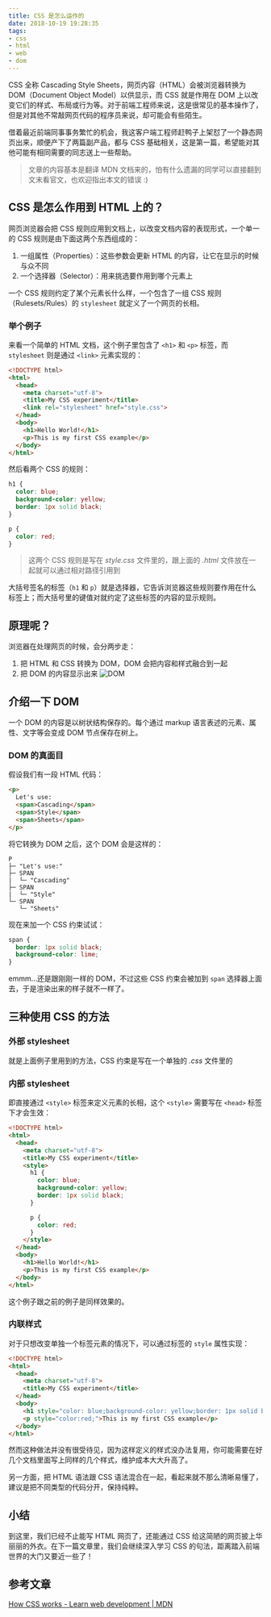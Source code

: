 ```yaml
---
title: CSS 是怎么运作的
date: 2018-10-19 19:28:35
tags:
- css
- html
- web
- dom
---
```


CSS 全称 Cascading Style Sheets，网页内容（HTML）会被浏览器转换为 DOM（Document Object Model）以供显示，而 CSS 就是作用在 DOM 上以改变它们的样式、布局或行为等。对于前端工程师来说，这是很常见的基本操作了，但是对其他不常敲网页代码的程序员来说，却可能会有些陌生。

借着最近前端同事事务繁忙的机会，我这客户端工程师赶鸭子上架怼了一个静态网页出来，顺便产下了两篇副产品，都与 CSS 基础相关，这是第一篇，希望能对其他可能有相同需要的同志送上一些帮助。

<!--more-->

> 文章的内容基本是翻译 MDN 文档来的，怕有什么遗漏的同学可以直接翻到文末看官文，也欢迎指出本文的错误 :)

## CSS 是怎么作用到 HTML 上的？

网页浏览器会把 CSS 规则应用到文档上，以改变文档内容的表现形式，一个单一的 CSS 规则是由下面这两个东西组成的：

1. 一组属性（Properties）：这些参数会更新 HTML 的内容，让它在显示的时候与众不同
2. 一个选择器（Selector）：用来挑选要作用到哪个元素上

一个 CSS 规则约定了某个元素长什么样，一个包含了一组 CSS 规则（Rulesets/Rules）的 `stylesheet` 就定义了一个网页的长相。

### 举个例子

来看一个简单的 HTML 文档，这个例子里包含了 `<h1>` 和 `<p>` 标签，而 `stylesheet` 则是通过 `<link>` 元素实现的：

```html
<!DOCTYPE html>
<html>
  <head>
    <meta charset="utf-8">
    <title>My CSS experiment</title>
    <link rel="stylesheet" href="style.css">
  </head>
  <body>
    <h1>Hello World!</h1>
    <p>This is my first CSS example</p>
  </body>
</html>
```

然后看两个 CSS 的规则：

```css
h1 {
  color: blue;
  background-color: yellow;
  border: 1px solid black;
}

p {
  color: red;
}
```

> 这两个 CSS 规则是写在 *style.css* 文件里的，跟上面的 *.html* 文件放在一起就可以通过相对路径引用到

大括号签名的标签（`h1` 和 `p`）就是选择器，它告诉浏览器这些规则要作用在什么标签上；而大括号里的键值对就约定了这些标签的内容的显示规则。

## 原理呢？

浏览器在处理网页的时候，会分两步走：

1. 把 HTML 和 CSS 转换为 DOM，DOM 会把内容和样式融合到一起
2. 把 DOM 的内容显示出来
   ![DOM](/uploads/How-CSS-works/D90AF498-F58B-4AEF-91B9-9E38F4863B92.png)

## 介绍一下 DOM

一个 DOM 的内容是以树状结构保存的。每个通过 markup 语言表述的元素、属性、文字等会变成 DOM 节点保存在树上。

### DOM 的真面目

假设我们有一段 HTML 代码：

```html
<p>
  Let's use:
  <span>Cascading</span>
  <span>Style</span>
  <span>Sheets</span>
</p>
```

将它转换为 DOM 之后，这个 DOM 会是这样的：

```
P
├─ "Let's use:"
├─ SPAN
|  └─ "Cascading"
├─ SPAN
|  └─ "Style"
└─ SPAN
   └─ "Sheets"
```

现在来加一个 CSS 约束试试：

```css
span {
  border: 1px solid black;
  background-color: lime;
}
```

emmm…还是跟刚刚一样的 DOM，不过这些 CSS 约束会被加到 `span` 选择器上面去，于是渲染出来的样子就不一样了。

## 三种使用 CSS 的方法

### 外部 stylesheet

就是上面例子里用到的方法，CSS 约束是写在一个单独的 *.css* 文件里的

### 内部 stylesheet

即直接通过 `<style>` 标签来定义元素的长相，这个 `<style>` 需要写在 `<head>` 标签下才会生效：

```html
<!DOCTYPE html>
<html>
  <head>
    <meta charset="utf-8">
    <title>My CSS experiment</title>
    <style>
      h1 {
        color: blue;
        background-color: yellow;
        border: 1px solid black;
      }

      p {
        color: red;
      }
    </style>
  </head>
  <body>
    <h1>Hello World!</h1>
    <p>This is my first CSS example</p>
  </body>
</html>
```

这个例子跟之前的例子是同样效果的。

### 内联样式

对于只想改变单独一个标签元素的情况下，可以通过标签的 `style` 属性实现：

```html
<!DOCTYPE html>
<html>
  <head>
    <meta charset="utf-8">
    <title>My CSS experiment</title>
  </head>
  <body>
    <h1 style="color: blue;background-color: yellow;border: 1px solid black;">Hello World!</h1>
    <p style="color:red;">This is my first CSS example</p>
  </body>
</html>
```

然而这种做法并没有很受待见，因为这样定义的样式没办法复用，你可能需要在好几个文档里面写上同样的几个样式，维护成本大大升高了。

另一方面，把 HTML 语法跟 CSS 语法混合在一起，看起来就不那么清晰易懂了，建议是把不同类型的代码分开，保持纯粹。

## 小结

到这里，我们已经不止能写 HTML 网页了，还能通过 CSS 给这简陋的网页披上华丽丽的外衣。在下一篇文章里，我们会继续深入学习 CSS 的句法，距离踏入前端世界的大门又要近一些了！

## 参考文章

[How CSS works - Learn web development | MDN](https://developer.mozilla.org/en-US/docs/Learn/CSS/Introduction_to_CSS/How_CSS_works)